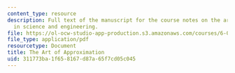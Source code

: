 ```yaml
---
content_type: resource
description: Full text of the manuscript for the course notes on the art of approximation
  in science and engineering.
file: https://ol-ocw-studio-app-production.s3.amazonaws.com/courses/6-055j-the-art-of-approximation-in-science-and-engineering-spring-2008/311773ba1f658167d87a65f7cd05c045_book.pdf
file_type: application/pdf
resourcetype: Document
title: The Art of Approximation
uid: 311773ba-1f65-8167-d87a-65f7cd05c045
---
```

